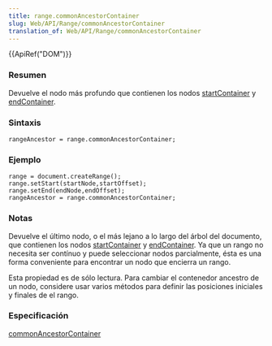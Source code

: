 ```yaml
---
title: range.commonAncestorContainer
slug: Web/API/Range/commonAncestorContainer
translation_of: Web/API/Range/commonAncestorContainer
---
```


{{ApiRef("DOM")}}

### Resumen

Devuelve el nodo más profundo que contienen los nodos [startContainer](/es/DOM/range.startContainer) y [endContainer](/es/DOM/range.endContainer).

### Sintaxis

```
rangeAncestor = range.commonAncestorContainer;
```

### Ejemplo

```
range = document.createRange();
range.setStart(startNode,startOffset);
range.setEnd(endNode,endOffset);
rangeAncestor = range.commonAncestorContainer;
```

### Notas

Devuelve el último nodo, o el más lejano a lo largo del árbol del documento, que contienen los nodos [startContainer](/es/DOM/range.startContainer) y [endContainer](/es/DOM/range.endContainer). Ya que un rango no necesita ser contínuo y puede seleccionar nodos parcialmente, ésta es una forma conveniente para encontrar un nodo que encierra un rango.

Esta propiedad es de sólo lectura. Para cambiar el contenedor ancestro de un nodo, considere usar varios métodos para definir las posiciones iniciales y finales de el rango.

### Especificación

[commonAncestorContainer](http://www.w3.org/TR/DOM-Level-2-Traversal-Range/ranges.html#Level-2-Range-attr-commonParent)
